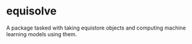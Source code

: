 # equisolve
A package tasked with taking equistore objects and computing machine learning models using them.
